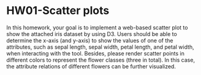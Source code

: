 # HW01-Scatter plots

In this homework, your goal is to implement a web-based scatter plot to show the attached iris dataset by using D3. Users should be able to determine the x-axis (and y-axis) to show the values of one of the attributes, such as sepal length, sepal width, petal length, and petal width, when interacting with the tool. Besides, please render scatter points in different colors to represent the flower classes (three in total). In this case, the attribute relations of different flowers can be further visualized.